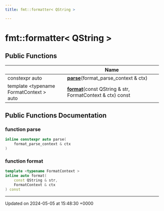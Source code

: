 ```yaml
---
title: fmt::formatter< QString >

---
```


# fmt::formatter< QString >





## Public Functions

|                | Name           |
| -------------- | -------------- |
| constexpr auto | **[parse](../Classes/structfmt_1_1formatter_3_01QString_01_4.md#function-parse)**(format_parse_context & ctx) |
| template <typename FormatContext \> <br>auto | **[format](../Classes/structfmt_1_1formatter_3_01QString_01_4.md#function-format)**(const QString & str, FormatContext & ctx) const |

## Public Functions Documentation

### function parse

```cpp
inline constexpr auto parse(
    format_parse_context & ctx
)
```


### function format

```cpp
template <typename FormatContext >
inline auto format(
    const QString & str,
    FormatContext & ctx
) const
```


-------------------------------

Updated on 2024-05-05 at 15:48:30 +0000